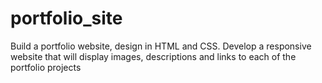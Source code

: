 # portfolio_site
Build a portfolio website, design in HTML and CSS.
Develop a responsive website that will display images, descriptions and links to each of the portfolio projects

